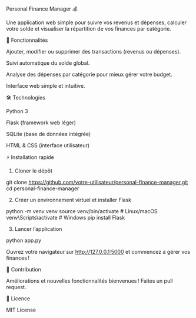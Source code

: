 Personal Finance Manager 💰

Une application web simple pour suivre vos revenus et dépenses, calculer votre solde et visualiser la répartition de vos finances par catégorie.

🚀 Fonctionnalités

Ajouter, modifier ou supprimer des transactions (revenus ou dépenses).

Suivi automatique du solde global.

Analyse des dépenses par catégorie pour mieux gérer votre budget.

Interface web simple et intuitive.


🛠 Technologies

Python 3

Flask (framework web léger)

SQLite (base de données intégrée)

HTML & CSS (interface utilisateur)

⚡ Installation rapide

1. Cloner le dépôt



git clone https://github.com/votre-utilisateur/personal-finance-manager.git
cd personal-finance-manager

2. Créer un environnement virtuel et installer Flask



python -m venv venv
source venv/bin/activate  # Linux/macOS
venv\Scripts\activate     # Windows
pip install Flask

3. Lancer l’application



python app.py

Ouvrez votre navigateur sur http://127.0.0.1:5000 et commencez à gérer vos finances !

🤝 Contribution

Améliorations et nouvelles fonctionnalités bienvenues ! Faites un pull request.

📄 Licence

MIT License



